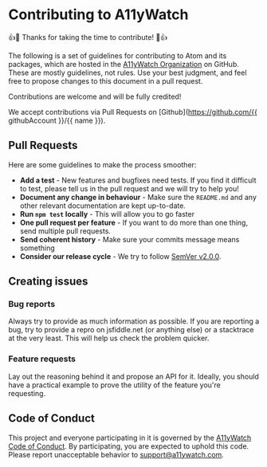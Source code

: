 # Contributing to A11yWatch

:+1::tada: Thanks for taking the time to contribute! :tada::+1:

The following is a set of guidelines for contributing to Atom and its packages, which are hosted in the [A11yWatch Organization](https://github.com/a11ywatch) on GitHub. These are mostly guidelines, not rules. Use your best judgment, and feel free to propose changes to this document in a pull request.

Contributions are welcome and will be fully credited!

We accept contributions via Pull Requests on [Github](https://github.com/{{ githubAccount }}/{{ name }}).

## Pull Requests

Here are some guidelines to make the process smoother:

- **Add a test** - New features and bugfixes need tests. If you find it difficult to test, please tell us in the pull request and we will try to help you!
- **Document any change in behaviour** - Make sure the `README.md` and any other relevant documentation are kept up-to-date.
- **Run `npm test` locally** - This will allow you to go faster
- **One pull request per feature** - If you want to do more than one thing, send multiple pull requests.
- **Send coherent history** - Make sure your commits message means something
- **Consider our release cycle** - We try to follow [SemVer v2.0.0](http://semver.org/).

## Creating issues

### Bug reports

Always try to provide as much information as possible. If you are reporting a bug, try to provide a repro on jsfiddle.net (or anything else) or a stacktrace at the very least. This will help us check the problem quicker.

### Feature requests

Lay out the reasoning behind it and propose an API for it. Ideally, you should have a practical example to prove the utility of the feature you're requesting.

## Code of Conduct

This project and everyone participating in it is governed by the [A11yWatch Code of Conduct](CODE_OF_CONDUCT.md). By participating, you are expected to uphold this code. Please report unacceptable behavior to [support@a11ywatch.com](mailto:support@a11ywatch.com).
